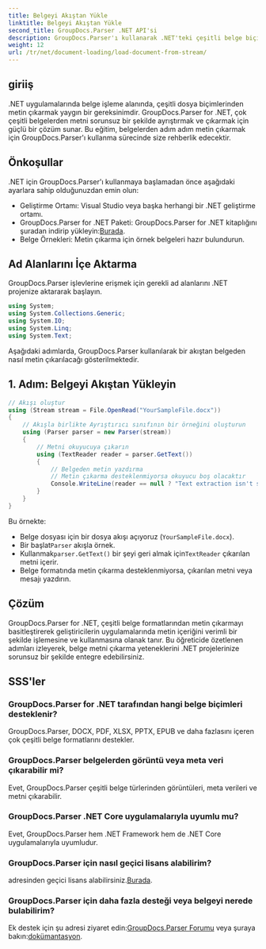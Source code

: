 ```yaml
---
title: Belgeyi Akıştan Yükle
linktitle: Belgeyi Akıştan Yükle
second_title: GroupDocs.Parser .NET API'si
description: GroupDocs.Parser'ı kullanarak .NET'teki çeşitli belge biçimlerinden nasıl metin ayıklayacağınızı öğrenin. Kod örnekleri içeren adım adım kılavuz.
weight: 12
url: /tr/net/document-loading/load-document-from-stream/
---
```

## giriiş
.NET uygulamalarında belge işleme alanında, çeşitli dosya biçimlerinden metin çıkarmak yaygın bir gereksinimdir. GroupDocs.Parser for .NET, çok çeşitli belgelerden metni sorunsuz bir şekilde ayrıştırmak ve çıkarmak için güçlü bir çözüm sunar. Bu eğitim, belgelerden adım adım metin çıkarmak için GroupDocs.Parser'ı kullanma sürecinde size rehberlik edecektir.
## Önkoşullar
.NET için GroupDocs.Parser'ı kullanmaya başlamadan önce aşağıdaki ayarlara sahip olduğunuzdan emin olun:
- Geliştirme Ortamı: Visual Studio veya başka herhangi bir .NET geliştirme ortamı.
-  GroupDocs.Parser for .NET Paketi: GroupDocs.Parser for .NET kitaplığını şuradan indirip yükleyin:[Burada](https://releases.groupdocs.com/parser/net/).
- Belge Örnekleri: Metin çıkarma için örnek belgeleri hazır bulundurun.
## Ad Alanlarını İçe Aktarma
GroupDocs.Parser işlevlerine erişmek için gerekli ad alanlarını .NET projenize aktararak başlayın.
```csharp
using System;
using System.Collections.Generic;
using System.IO;
using System.Linq;
using System.Text;
```

Aşağıdaki adımlarda, GroupDocs.Parser kullanılarak bir akıştan belgeden nasıl metin çıkarılacağı gösterilmektedir.
## 1. Adım: Belgeyi Akıştan Yükleyin
```csharp
// Akışı oluştur
using (Stream stream = File.OpenRead("YourSampleFile.docx"))
{
    // Akışla birlikte Ayrıştırıcı sınıfının bir örneğini oluşturun
    using (Parser parser = new Parser(stream))
    {
        // Metni okuyucuya çıkarın
        using (TextReader reader = parser.GetText())
        {
            // Belgeden metin yazdırma
            // Metin çıkarma desteklenmiyorsa okuyucu boş olacaktır
            Console.WriteLine(reader == null ? "Text extraction isn't supported" : reader.ReadToEnd());
        }
    }
}
```
Bu örnekte:
- Belge dosyası için bir dosya akışı açıyoruz (`YourSampleFile.docx`).
-  Bir başlat`Parser` akışla örnek.
-  Kullanmak`parser.GetText()` bir şeyi geri almak için`TextReader` çıkarılan metni içerir.
- Belge formatında metin çıkarma desteklenmiyorsa, çıkarılan metni veya mesajı yazdırın.
## Çözüm
GroupDocs.Parser for .NET, çeşitli belge formatlarından metin çıkarmayı basitleştirerek geliştiricilerin uygulamalarında metin içeriğini verimli bir şekilde işlemesine ve kullanmasına olanak tanır. Bu öğreticide özetlenen adımları izleyerek, belge metni çıkarma yeteneklerini .NET projelerinize sorunsuz bir şekilde entegre edebilirsiniz.

## SSS'ler
### GroupDocs.Parser for .NET tarafından hangi belge biçimleri desteklenir?
GroupDocs.Parser, DOCX, PDF, XLSX, PPTX, EPUB ve daha fazlasını içeren çok çeşitli belge formatlarını destekler.
### GroupDocs.Parser belgelerden görüntü veya meta veri çıkarabilir mi?
Evet, GroupDocs.Parser çeşitli belge türlerinden görüntüleri, meta verileri ve metni çıkarabilir.
### GroupDocs.Parser .NET Core uygulamalarıyla uyumlu mu?
Evet, GroupDocs.Parser hem .NET Framework hem de .NET Core uygulamalarıyla uyumludur.
### GroupDocs.Parser için nasıl geçici lisans alabilirim?
 adresinden geçici lisans alabilirsiniz.[Burada](https://purchase.groupdocs.com/temporary-license/).
### GroupDocs.Parser için daha fazla desteği veya belgeyi nerede bulabilirim?
 Ek destek için şu adresi ziyaret edin:[GroupDocs.Parser Forumu](https://forum.groupdocs.com/c/parser/17) veya şuraya bakın:[dokümantasyon](https://tutorials.groupdocs.com/parser/net/).
